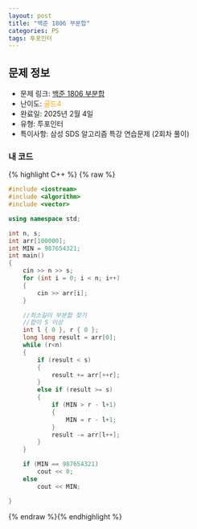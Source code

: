 ```yaml
---
layout: post
title: "백준 1806 부분합"
categories: PS
tags: 투포인터
---
```


## 문제 정보
- 문제 링크: [백준 1806 부분합](https://www.acmicpc.net/problem/18066)
- 난이도: <span style="color:#FFA500">골드4</span>
- 완료일: 2025년 2월 4일
- 유형: 투포인터
- 특이사항: 삼성 SDS 알고리즘 특강 연습문제 (2회차 풀이)

### 내 코드

{% highlight C++ %} {% raw %}
```C++
#include <iostream>
#include <algorithm>
#include <vector>

using namespace std;

int n, s;
int arr[100000];
int MIN = 987654321;
int main()
{
	cin >> n >> s;
	for (int i = 0; i < n; i++)
	{
		cin >> arr[i];
	}

	//최소길이 부분합 찾기
	//합이 S 이상
	int l { 0 }, r { 0 };
	long long result = arr[0];
	while (r<n)
	{
		if (result < s)
		{
			result += arr[++r];
		}
		else if (result >= s)
		{
			if (MIN > r - l+1)
			{
				MIN = r - l+1;
			}
			result -= arr[l++];
		}
	}

	if (MIN == 987654321)
		cout << 0;
	else
		cout << MIN;

}
```
{% endraw %}{% endhighlight %}
